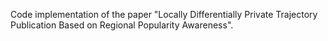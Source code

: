 Code implementation of the paper "Locally Differentially Private Trajectory Publication Based on Regional Popularity Awareness".
